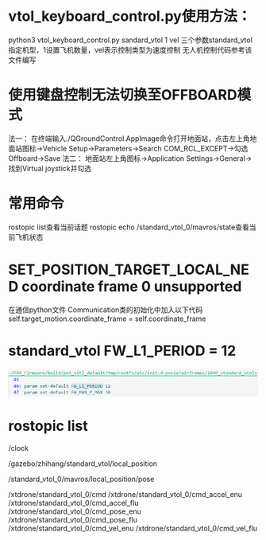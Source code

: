 # vtol_keyboard_control.py使用方法：
python3 vtol_keyboard_control.py sandard_vtol 1 vel
三个参数standard_vtol指定机型，1设置飞机数量，vel表示控制类型为速度控制
无人机控制代码参考该文件编写

# 使用键盘控制无法切换至OFFBOARD模式
法一：
在终端输入./QGroundControl.AppImage命令打开地面站，点击左上角地面站图标->Vehicle Setup->Parameters->Search COM_RCL_EXCEPT->勾选Offboard->Save
法二：
地面站左上角图标->Application Settings->General->找到Virtual joystick并勾选

# 常用命令
rostopic list查看当前话题
rostopic echo /standard_vtol_0/mavros/state查看当前飞机状态

# SET_POSITION_TARGET_LOCAL_NED coordinate frame 0 unsupported
在通信python文件 Communication类的初始化中加入以下代码
self.target_motion.coordinate_frame = self.coordinate_frame

# standard_vtol FW_L1_PERIOD = 12
![alt text](image.png)

# rostopic list
/clock

/gazebo/zhihang/standard_vtol/local_position

/standard_vtol_0/mavros/local_position/pose

/xtdrone/standard_vtol_0/cmd
/xtdrone/standard_vtol_0/cmd_accel_enu
/xtdrone/standard_vtol_0/cmd_accel_flu
/xtdrone/standard_vtol_0/cmd_pose_enu
/xtdrone/standard_vtol_0/cmd_pose_flu
/xtdrone/standard_vtol_0/cmd_vel_enu
/xtdrone/standard_vtol_0/cmd_vel_flu